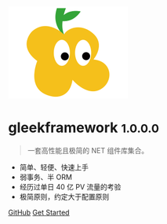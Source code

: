 <!-- _coverpage.md -->

![logo](/images/logo/icon.svg)

# gleekframework <small>1.0.0.0</small>

> 一套高性能且极简的 NET 组件库集合。

- 简单、轻便、快速上手
- 弱事务、半 ORM
- 经历过单日 40 亿 PV 流量的考验
- 极简原则，约定大于配置原则

[GitHub](https://github.com/tingli1991/com.gleekframework/)
[Get Started](/docs/zh-cn/)
